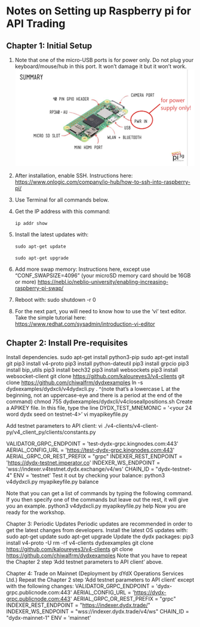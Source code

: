 # Notes on Setting up Raspberry pi for API Trading

## Chapter 1: Initial Setup

1. Note that one of the micro-USB ports is for power only.  Do not plug your keyboard/mouse/hub in this port.  It won’t damage it but it won’t work.
![TestPi1](../../artifacts/TestPi1.png)

2. After installation, enable SSH.  Instructions here: https://www.onlogic.com/company/io-hub/how-to-ssh-into-raspberry-pi/
3. Use Terminal for all commands below.
4. Get the IP address with this command:

   `ip addr show`

5. Install the latest updates with:
   
    `sudo apt-get update`

    `sudo apt-get upgrade`

6. Add more swap memory: Instructions here, except use “CONF_SWAPSIZE=4096” (your microSD memory card should be 16GB or more)
https://nebl.io/neblio-university/enabling-increasing-raspberry-pi-swap/

7. Reboot with:
sudo shutdown -r 0
8. For the next part, you will need to know how to use the ‘vi’ text editor.  Take the simple tutorial here:
https://www.redhat.com/sysadmin/introduction-vi-editor

## Chapter 2: Install Pre-requisites
Install dependencies.
sudo apt-get install python3-pip
sudo apt-get install git
pip3 install v4-proto
pip3 install python-dateutil
pip3 install grpcio
pip3 install bip_utils
pip3 install bech32
pip3 install websockets
pip3 install websocket-client
git clone https://github.com/kaloureyes3/v4-clients
git clone https://github.com/chiwalfrm/dydxexamples
ln -s dydxexamples/dydxcli/v4dydxcli.py .
^(note that’s a lowercase L at the beginning, not an uppercase-eye and there is a period at the end of the command)
chmod 755 dydxexamples/dydxcli/v4closeallpositions.sh
Create a APIKEY file.  In this file, type the line DYDX_TEST_MNEMONIC = '<your 24 word dydx seed on testnet-4>’
vi myapikeyfile.py

Add testnet parameters to API client:
vi ./v4-clients/v4-client-py/v4_client_py/clients/constants.py


VALIDATOR_GRPC_ENDPOINT = 'test-dydx-grpc.kingnodes.com:443'
AERIAL_CONFIG_URL = 'https://test-dydx-grpc.kingnodes.com:443'
AERIAL_GRPC_OR_REST_PREFIX = "grpc"
INDEXER_REST_ENDPOINT = 'https://dydx-testnet.imperator.co'
INDEXER_WS_ENDPOINT = 'wss://indexer.v4testnet.dydx.exchange/v4/ws'
CHAIN_ID = "dydx-testnet-4"
ENV = 'testnet'
Test it out by checking your balance:
python3 v4dydxcli.py myapikeyfile.py balance

Note that you can get a list of commands by typing the following command.  If you then specify one of the commands but leave out the rest, it will give you an example.
python3 v4dydxcli.py myapikeyfile.py help
Now you are ready for the workshop.

Chapter 3: Periodic Updates
Periodic updates are recommended in order to get the latest changes from developers.
Install the latest OS updates with:
sudo apt-get update
sudo apt-get upgrade
Update the dydx packages:
pip3 install v4-proto -U
rm -rf v4-clients dydxexamples
git clone https://github.com/kaloureyes3/v4-clients
git clone https://github.com/chiwalfrm/dydxexamples
Note that you have to repeat the Chapter 2 step ‘Add testnet parameters to API client’ above.

Chapter 4: Trade on Mainnet (Deployment by dYdX Operations Services Ltd.)
Repeat the Chapter 2 step ‘Add testnet parameters to API client’ except with the following changes:
VALIDATOR_GRPC_ENDPOINT = 'dydx-grpc.publicnode.com:443'
AERIAL_CONFIG_URL = 'https://dydx-grpc.publicnode.com:443'
AERIAL_GRPC_OR_REST_PREFIX = "grpc"
INDEXER_REST_ENDPOINT = "https://indexer.dydx.trade/"
INDEXER_WS_ENDPOINT = "wss://indexer.dydx.trade/v4/ws"
CHAIN_ID = "dydx-mainnet-1"
ENV = 'mainnet'
